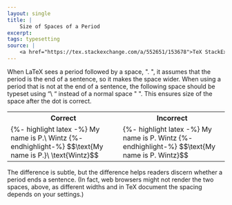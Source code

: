 ```yaml
---
layout: single
title: |
    Size of Spaces of a Period
excerpt: 
tags: typesetting
source: |
    <a href="https://tex.stackexchange.com/a/552651/153678">TeX StackExchange</a>
---
```


When LaTeX sees a period followed by a space, ". ", it assumes that the period is the end of a sentence, so it makes the space wider. 
When using a period that is not at the end of a sentence, the following space should be typeset using “\ “ instead of a normal space " ". This ensures size of the space after the dot is correct.

<table>
    <tr>
        <th>Correct</th>
        <th>Incorrect</th>
    </tr>
    <tr>
        <td>
             {%- highlight latex -%}
                My name is P.\ Wintz
            {%- endhighlight-%} 
            $$\text{My name is P.}\ \text{Wintz}$$
        </td>
        <td>
             {%- highlight latex -%}
                My name is P. Wintz
            {%- endhighlight-%} 
            $$\text{My name is P. Wintz}$$
        </td>
    </tr>
</table>
The difference is subtle, but the difference helps readers discern whether a period ends a sentence. (In fact, web browsers might not render the two spaces, above, as different widths and in TeX document the spacing depends on your settings.)